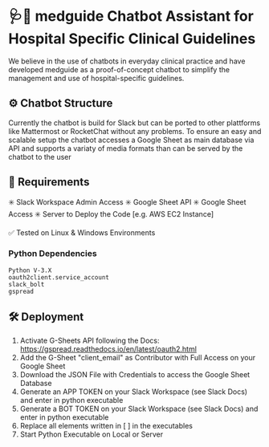 # 🩺🤖 medguide Chatbot Assistant for Hospital Specific Clinical Guidelines

We believe in the use of chatbots in everyday clinical practice and have developed medguide as a proof-of-concept chatbot to simplify the management and use of hospital-specific guidelines.

## ⚙️ Chatbot Structure

Currently the chatbot is build for Slack but can be ported to other plattforms like Mattermost or RocketChat without any problems. 
To ensure an easy and scalable setup the chatbot accesses a Google Sheet as main database via API and supports a variaty of media formats than can be served by the chatbot to the user


## 🧾 Requirements
✳️ Slack Workspace Admin Access
✳️ Google Sheet API
✳️ Google Sheet Access
✳️ Server to Deploy the Code [e.g. AWS EC2 Instance]

✅ Tested on Linux & Windows Environments

### Python Dependencies
	Python V-3.X
	oauth2client.service_account
	slack_bolt
	gspread



## 🛠️ Deployment
1. Activate G-Sheets API following the Docs: https://gspread.readthedocs.io/en/latest/oauth2.html
2. Add the G-Sheet "client_email" as Contributor with Full Access on your Google Sheet
3. Download the JSON File with Credentials to access the Google Sheet Database
4. Generate an APP TOKEN on your Slack Workspace (see Slack Docs) and enter in python executable
5. Generate a BOT TOKEN on your Slack Workspace (see Slack Docs) and enter in python executable
6. Replace all elements written in [  ] in the executables
7. Start Python Executable on Local or Server
